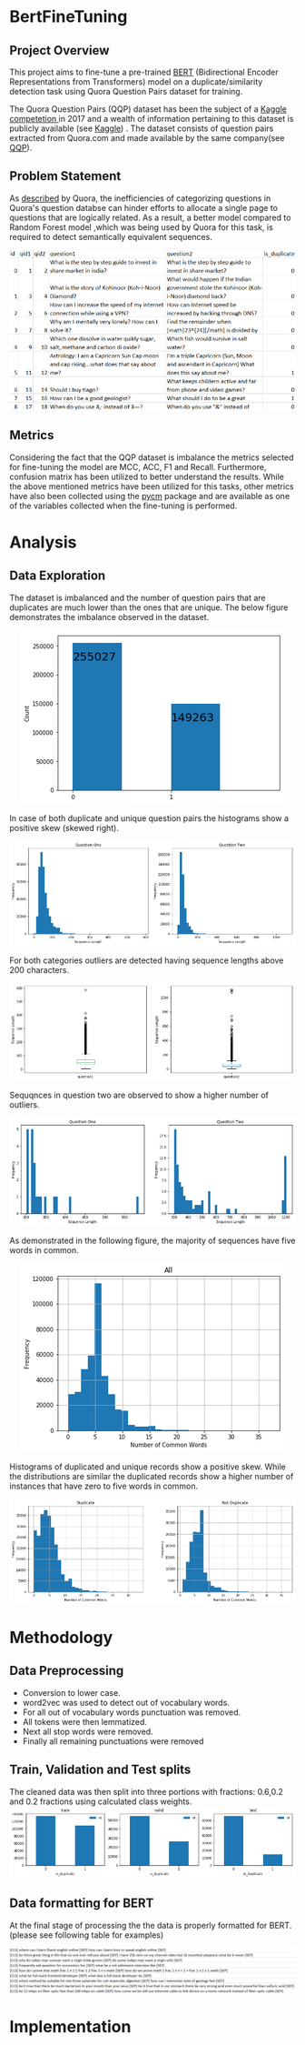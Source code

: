 # BertFineTuning

## Project Overview
This project aims to fine-tune a pre-trained <a href="https://arxiv.org/pdf/1810.04805.pdf">BERT</a> (Bidirectional Encoder Representations from Transformers) model on a duplicate/similarity detection task using Quora Question Pairs dataset for training. 

The Quora Question Pairs (QQP) dataset has been the subject of a <a href="https://www.kaggle.com/c/quora-question-pairs">Kaggle competetion </a> in 2017 and a wealth of information pertaining to this dataset is publicly available (see <a href="https://www.kaggle.com/c/quora-question-pairs/notebooks">Kaggle</a>) . The dataset consists of question pairs extracted from Quora.com and made available by the same company(see <a href="https://www.quora.com/q/quoradata/First-Quora-Dataset-Release-Question-Pairs">QQP</a>).


## Problem Statement

As <a href="https://www.quora.com/q/quoradata/First-Quora-Dataset-Release-Question-Pairs">described</a> by Quora, the inefficiencies of categorizing questions in Quora's question databse can hinder efforts to allocate a single page to questions that are logically related. As a result, a better model compared to Random Forest model ,which was being used by Quora for this task, is required to detect semantically equivalent sequences.

<p align="center">
<img src="../images/dataset.png"></img>
</p>

## Metrics
Considering the fact that the QQP dataset is imbalance the metrics selected for fine-tuning the model are MCC, ACC, F1 and Recall. Furthermore, confusion matrix has been utilized to better understand the results. While the above mentioned metrics have been utilized for this tasks, other metrics have also been collected using the <a href="https://github.com/sepandhaghighi/pycm">pycm</a> package and are available as one of the variables collected when the fine-tuning is performed.


# Analysis

## Data Exploration

The dataset is imbalanced and the number of question pairs that are duplicates are much lower than the ones that are unique. The below figure demonstrates the imbalance observed in the dataset.

<p align="center">
<img src="../images/bar_duplication.png"></img>
</p>
In case of both duplicate and unique question pairs the histograms show a positive skew (skewed right).
<p align="center">
<img src="../images/hist_duplication.png"></img>
</p>
 For both categories outliers are detected having sequence lengths above 200 characters.
<p align="center">
<img src="../images/box_duplication.png"></img>
</p>
Sequqnces in question two are observed to show a higher number of outliers. 
<p align="center">
<img src="../images/hist_duplication_300.png"></img>
</p>
As demonstrated in the following figure, the majority of sequences have five words in common.
<p align="center">
<img src="../images/hist_common_count.png"></img>
</p>
Histograms of duplicated and unique records show a positive skew. While the distributions are similar the duplicated records show a higher number of instances that have zero to five words in common.
<p align="center">
<img src="../images/hist_common_count_lbl.png"></img>
</p>

# Methodology

## Data Preprocessing

- Conversion to lower case.
- word2vec was used to detect out of vocabulary words. 
- For all out of vocabulary words punctuation was removed.
- All tokens were then lemmatized.
- Next all stop words were removed.
- Finally all remaining punctuations were removed

## Train, Validation and Test splits
The cleaned data was then split into three portions with fractions: 0.6,0.2 and 0.2 fractions using calculated class weights.
<img src="../images/split_counts.png"></img>

## Data formatting for BERT
At the final stage of processing the the data is properly formatted for BERT. (please see following table for examples)
<p>
<img src="../images/BERT_format.png"></img>
</p>

# Implementation

